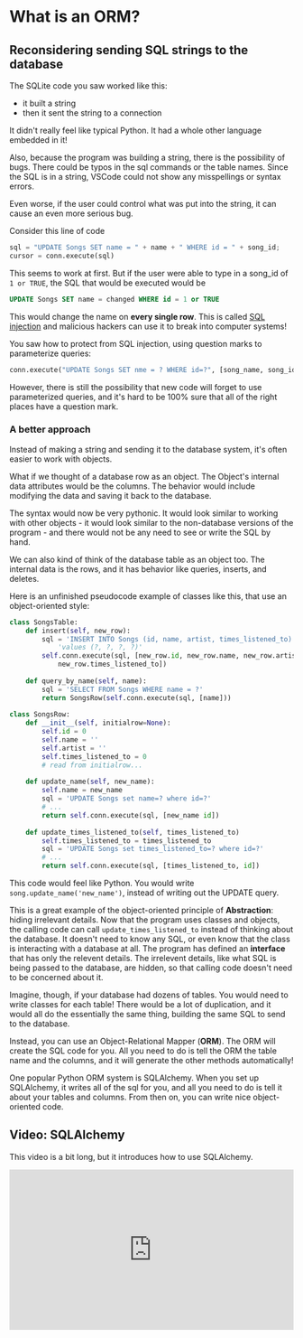 # What is an ORM?

## Reconsidering sending SQL strings to the database

The SQLite code you saw worked like this: 
- it built a string
- then it sent the string to a connection

It didn't really feel like typical Python. It had a whole other language embedded in it!

Also, because the program was building a string, there is the possibility of bugs. There could be typos in the sql commands or the table names. Since the SQL is in a string, VSCode could not show any misspellings or syntax errors.

Even worse, if the user could control what was put into the string, it can cause an even more serious bug.

Consider this line of code

```python
sql = "UPDATE Songs SET name = " + name + " WHERE id = " + song_id;
cursor = conn.execute(sql)
```

This seems to work at first. But if the user were able to type in a song_id of `1 or TRUE`, the SQL that would be executed would be

```sql
UPDATE Songs SET name = changed WHERE id = 1 or TRUE
```

This would change the name on **every single row**. This is called [SQL injection](https://en.wikipedia.org/wiki/SQL_injection) and malicious hackers can use it to break into computer systems!

You saw how to protect from SQL injection, using question marks to parameterize queries:

```python
conn.execute("UPDATE Songs SET nme = ? WHERE id=?", [song_name, song_id])
```

However, there is still the possibility that new code will forget to use parameterized queries, and it's hard to be 100% sure that all of the right places have a question mark.

### A better approach

Instead of making a string and sending it to the database system, it's often easier to work with objects.

What if we thought of a database row as an object. The Object's internal data attributes would be the columns. The behavior would include modifying the data and saving it back to the database.

The syntax would now be very pythonic. It would look similar to working with other objects - it would look similar to the non-database versions of the program - and there would not be any need to see or write the SQL by hand.

We can also kind of think of the database table as an object too. The internal data is the rows, and it has behavior like queries, inserts, and deletes.

Here is an unfinished pseudocode example of classes like this, that use an object-oriented style:

```python
class SongsTable:
    def insert(self, new_row):
        sql = 'INSERT INTO Songs (id, name, artist, times_listened_to)' + 
            'values (?, ?, ?, ?)'
        self.conn.execute(sql, [new_row.id, new_row.name, new_row.artist,
            new_row.times_listened_to])
        
    def query_by_name(self, name):
        sql = 'SELECT FROM Songs WHERE name = ?' 
        return SongsRow(self.conn.execute(sql, [name]))
        
class SongsRow:
    def __init__(self, initialrow=None):
        self.id = 0
        self.name = ''
        self.artist = ''
        self.times_listened_to = 0
        # read from initialrow...
        
    def update_name(self, new_name):
        self.name = new_name
        sql = 'UPDATE Songs set name=? where id=?'
        # ...
        return self.conn.execute(sql, [new_name id])
        
    def update_times_listened_to(self, times_listened_to)
        self.times_listened_to = times_listened_to
        sql = 'UPDATE Songs set times_listened_to=? where id=?'
        # ...
        return self.conn.execute(sql, [times_listened_to, id])
```

This code would feel like Python. You would write `song.update_name('new_name')`, instead of writing out the UPDATE query.

This is a great example of the object-oriented principle of **Abstraction**: hiding irrelevant details. Now that the program uses classes and objects, the calling code can call `update_times_listened_to` instead of thinking about the database. It doesn't need to know any SQL, or even know that the class is interacting with a database at all. The program has defined an **interface** that has only the relevent details. The irrelevent details, like what SQL is being passed to the database, are hidden, so that calling code doesn't need to be concerned about it.

Imagine, though, if your database had dozens of tables. You would need to write classes for each table! There would be a lot of duplication, and it would all do the essentially the same thing, building the same SQL to send to the database.

Instead, you can use an Object-Relational Mapper (**ORM**). The ORM  will create the SQL code for you. All you need to do is tell the ORM the table name and the columns, and it will generate the other methods automatically!

One popular Python ORM system is SQLAlchemy. When you set up SQLAlchemy, it writes all of the sql for you, and all you need to do is tell it about your tables and columns. From then on, you can write nice object-oriented code.

## Video: SQLAlchemy

This video is a bit long, but it introduces how to use SQLAlchemy.

<div style="position: relative; padding-bottom: 56.25%; height: 0;"><iframe src="https://www.youtube.com/embed/70mNRClYJko" title="YouTube video player" frameborder="0" allow="accelerometer; autoplay; clipboard-write; encrypted-media; gyroscope; picture-in-picture" allowfullscreen style="position: absolute; top: 0; left: 0; width: 100%; height: 100%;"></iframe></div>

